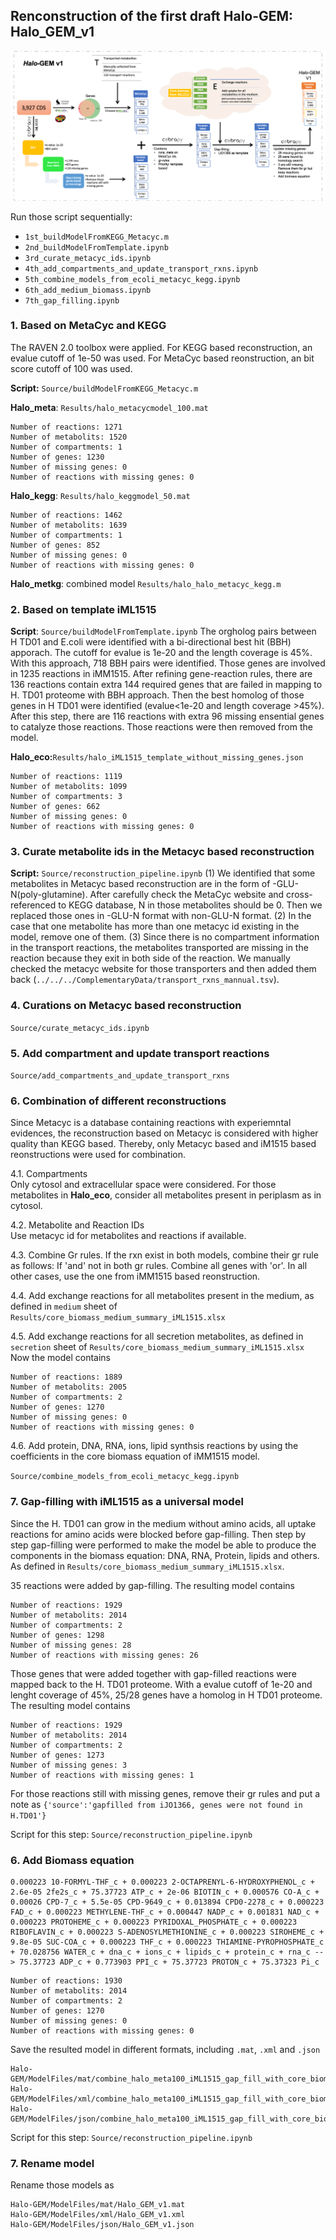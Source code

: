 ## Renconstruction of the first draft Halo-GEM: Halo_GEM_v1
![](Results/Halo_GEM_v1_recon.png)

Run those script sequentially:
* `1st_buildModelFromKEGG_Metacyc.m`
* `2nd_buildModelFromTemplate.ipynb`
* `3rd_curate_metacyc_ids.ipynb`
* `4th_add_compartments_and_update_transport_rxns.ipynb`
* `5th_combine_models_from_ecoli_metacyc_kegg.ipynb`
* `6th_add_medium_biomass.ipynb`
* `7th_gap_filling.ipynb`

### 1. Based on MetaCyc and KEGG
The RAVEN 2.0 toolbox were applied. For KEGG based reconstruction, an evalue cutoff of 1e-50 was used. For MetaCyc based reonstruction, an bit score cutoff of 100 was used. 

**Script:** `Source/buildModelFromKEGG_Metacyc.m`

**Halo_meta**: `Results/halo_metacycmodel_100.mat`
```
Number of reactions: 1271
Number of metabolits: 1520
Number of compartments: 1
Number of genes: 1230
Number of missing genes: 0
Number of reactions with missing genes: 0
```

**Halo_kegg**: `Results/halo_keggmodel_50.mat`
```
Number of reactions: 1462
Number of metabolits: 1639
Number of compartments: 1
Number of genes: 852
Number of missing genes: 0
Number of reactions with missing genes: 0
```
**Halo_metkg**: combined model `Results/halo_halo_metacyc_kegg.m`


### 2. Based on template iML1515
**Script**: `Source/buildModelFromTemplate.ipynb`
The orgholog pairs between H TD01 and E.coli were identified with a bi-directional best hit (BBH) apporach. The cutoff for evalue is 1e-20 and the length coverage is 45%. With this approach, 718 BBH pairs were identified. Those genes are involved in 1235 reactions in iMM1515. After refining gene-reaction rules, there are 136 reactions contain extra 144 required genes that are failed  in mapping to H. TD01 proteome with BBH approach. Then the best homolog of those genes in H TD01 were identified (evalue<1e-20 and length coverage >45%). After this step, there are 116 reactions with extra 96 missing ensential genes to catalyze those reactions. Those reactions were then removed from the model. 

**Halo_eco:**`Results/halo_iML1515_template_without_missing_genes.json`
```
Number of reactions: 1119
Number of metabolits: 1099
Number of compartments: 3
Number of genes: 662
Number of missing genes: 0
Number of reactions with missing genes: 0
```



### 3. Curate metabolite ids in the Metacyc based reconstruction
**Script:** `Source/reconstruction_pipeline.ipynb`
(1) We identified that some metabolites in Metacyc based reconstruction are in the form of -GLU-N(poly-glutamine). After carefully check the MetaCyc website and cross-referenced to KEGG database, N in those metabolites should be 0. Then we replaced those ones in -GLU-N format with non-GLU-N format. (2)  In the case that one metabolite has more than one metacyc id existing in the model, remove one of them. (3) Since there is no compartment information in the transport reactions, the metabolites transported are missing in the reaction because they exit in both side of the reaction. We manually checked the metacyc website for those transporters and then added them back (`../../../ComplementaryData/transport_rxns_mannual.tsv`). 



### 4. Curations on Metacyc based reconstruction
`Source/curate_metacyc_ids.ipynb`

### 5. Add compartment and update transport reactions
`Source/add_compartments_and_update_transport_rxns`

### 6. Combination of different reconstructions
Since Metacyc is a database containing reactions with experiemntal evidences, the reconstruction based on Metacyc is considered with higher quality than KEGG based. Thereby, only Metacyc based and iM1515 based reonstructions were used for combination.

4.1. Compartments  
Only cytosol and extracellular space were considered. For those metabolites in **Halo_eco**, consider all metabolites present in periplasm as in cytosol.   

4.2. Metabolite and Reaction IDs  
Use metacyc id for metabolites and reactions if available. 

4.3. Combine Gr rules.
If the rxn exist in both models, combine their gr rule as follows: If 'and' not in both gr rules. Combine all genes with 'or'. In all other cases, use the one from iMM1515 based reonstruction.

4.4. Add exchange reactions for all metabolites present in the medium, as defined in `medium` sheet of `Results/core_biomass_medium_summary_iML1515.xlsx`

4.5. Add exchange reactions for all secretion metabolites, as defined in `secretion` sheet of `Results/core_biomass_medium_summary_iML1515.xlsx`  
Now the model contains
```
Number of reactions: 1889
Number of metabolits: 2005
Number of compartments: 2
Number of genes: 1270
Number of missing genes: 0
Number of reactions with missing genes: 0
```

4.6. Add protein, DNA, RNA, ions, lipid synthsis reactions by using the coefficients in the core biomass equation of iMM1515 model.

`Source/combine_models_from_ecoli_metacyc_kegg.ipynb`


### 7. Gap-filling with iML1515 as a universal model
Since the H. TD01 can grow in the medium without amino acids, all uptake reactions for amino acids were blocked before gap-filling. Then step by step gap-filling were performed to make the model be able to produce the components in the biomass equation: DNA, RNA, Protein, lipids and others. As defined in `Results/core_biomass_medium_summary_iML1515.xlsx`.

35 reactions were added by gap-filling. The resulting model contains 
```
Number of reactions: 1929
Number of metabolits: 2014
Number of compartments: 2
Number of genes: 1298
Number of missing genes: 28
Number of reactions with missing genes: 26
```
Those genes that were added together with gap-filled reactions were mapped back to the H. TD01 proteome. With a evalue cutoff of 1e-20 and lenght coverage of 45%, 25/28 genes have a homolog in H TD01 proteome. The resulting model contains
```
Number of reactions: 1929
Number of metabolits: 2014
Number of compartments: 2
Number of genes: 1273
Number of missing genes: 3
Number of reactions with missing genes: 1
```

For those reactions still with missing genes, remove their gr rules and put a note as ```{'source':'gapfilled from iJO1366, genes were not found in H.TD01'}```  

Script for this step: `Source/reconstruction_pipeline.ipynb`
### 6. Add Biomass equation
```
0.000223 10-FORMYL-THF_c + 0.000223 2-OCTAPRENYL-6-HYDROXYPHENOL_c + 2.6e-05 2fe2s_c + 75.37723 ATP_c + 2e-06 BIOTIN_c + 0.000576 CO-A_c + 0.00026 CPD-7_c + 5.5e-05 CPD-9649_c + 0.013894 CPD0-2278_c + 0.000223 FAD_c + 0.000223 METHYLENE-THF_c + 0.000447 NADP_c + 0.001831 NAD_c + 0.000223 PROTOHEME_c + 0.000223 PYRIDOXAL_PHOSPHATE_c + 0.000223 RIBOFLAVIN_c + 0.000223 S-ADENOSYLMETHIONINE_c + 0.000223 SIROHEME_c + 9.8e-05 SUC-COA_c + 0.000223 THF_c + 0.000223 THIAMINE-PYROPHOSPHATE_c + 70.028756 WATER_c + dna_c + ions_c + lipids_c + protein_c + rna_c --> 75.37723 ADP_c + 0.773903 PPI_c + 75.37723 PROTON_c + 75.37323 Pi_c
```
```
Number of reactions: 1930
Number of metabolits: 2014
Number of compartments: 2
Number of genes: 1270
Number of missing genes: 0
Number of reactions with missing genes: 0
```
Save the resulted model in different formats, including `.mat`, `.xml` and `.json`
```
Halo-GEM/ModelFiles/mat/combine_halo_meta100_iML1515_gap_fill_with_core_biomass_without_missing_genes.mat
Halo-GEM/ModelFiles/xml/combine_halo_meta100_iML1515_gap_fill_with_core_biomass_without_missing_genes.xml
Halo-GEM/ModelFiles/json/combine_halo_meta100_iML1515_gap_fill_with_core_biomass_without_missing_genes.json
```
Script for this step: `Source/reconstruction_pipeline.ipynb`

### 7. Rename model
Rename those models as 
```
Halo-GEM/ModelFiles/mat/Halo_GEM_v1.mat
Halo-GEM/ModelFiles/xml/Halo_GEM_v1.xml
Halo-GEM/ModelFiles/json/Halo_GEM_v1.json
```
